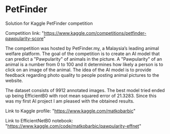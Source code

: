 # PetFinder
Solution for Kaggle PetFinder competition

Competition link: "https://www.kaggle.com/competitions/petfinder-pawpularity-score"

The competition was hosted by PetFinder.my, a Malaysia’s leading animal welfare platform. The goal of the competition is to create an AI model that can predict a "Pawpularity" of animals in the picture. A "Pawpularity" of an animal is a number from 0 to 100 and it determines how likely a person is to click on an image of the animal. The idea of the AI model is to provide feedback regarding photo quality to people posting animal pictures to the website. 

The dataset consists of 9912 annotated images. The best model tried ended up being EfficientB0 with root mean squared error of 21.3283. Since this was my first AI project I am pleased with the obtained results.

Link to Kaggle profile: "https://www.kaggle.com/matkobarbic"

Link to EfficientNetB0 notebook: "https://www.kaggle.com/code/matkobarbic/pawpularity-effnet"
